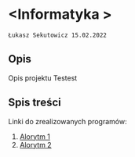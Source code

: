 # \<Informatyka  >

`Łukasz Sekutowicz 15.02.2022`

## Opis

Opis projektu
Testest

## Spis treści

Linki do zrealizowanych programów:

1. [Alorytm 1]()
2. [Alorytm 2]()